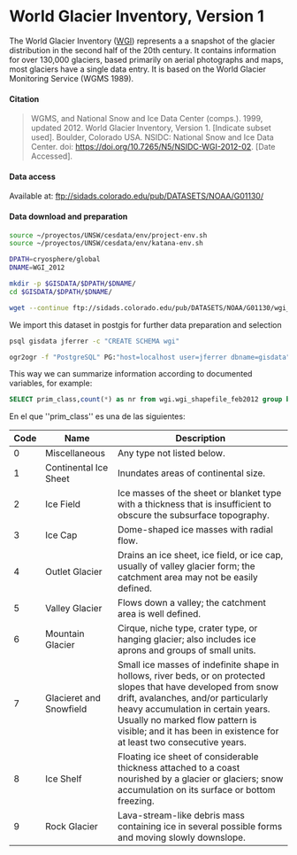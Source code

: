 # World Glacier Inventory, Version 1

The World Glacier Inventory ([WGI](https://nsidc.org/data/g01130)) represents a a snapshot of the glacier distribution in the second half of the 20th century. It contains information for over 130,000 glaciers, based primarily on aerial photographs and maps, most glaciers have a single data entry. It is based on the World Glacier Monitoring Service (WGMS 1989).

#### Citation
> WGMS, and National Snow and Ice Data Center (comps.). 1999, updated 2012. World Glacier Inventory, Version 1. [Indicate subset used]. Boulder, Colorado USA. NSIDC: National Snow and Ice Data Center. doi: https://doi.org/10.7265/N5/NSIDC-WGI-2012-02. [Date Accessed].

#### Data access
Available at: ftp://sidads.colorado.edu/pub/DATASETS/NOAA/G01130/

#### Data download and preparation


```sh
source ~/proyectos/UNSW/cesdata/env/project-env.sh
source ~/proyectos/UNSW/cesdata/env/katana-env.sh

DPATH=cryosphere/global
DNAME=WGI_2012

mkdir -p $GISDATA/$DPATH/$DNAME/
cd $GISDATA/$DPATH/$DNAME/

wget --continue ftp://sidads.colorado.edu/pub/DATASETS/NOAA/G01130/wgi_shapefile_feb2012.zip

```

We import this dataset in postgis for further data preparation and selection

```sh
psql gisdata jferrer -c "CREATE SCHEMA wgi"

ogr2ogr -f "PostgreSQL" PG:"host=localhost user=jferrer dbname=gisdata" -lco SCHEMA=wgi -nlt PROMOTE_TO_MULTI $GISDATA/inventories/WGI_2012/wgi_shapefile_feb2012.shp WGI_2012

```

This way we can summarize information according to documented variables, for example:

```sql
SELECT prim_class,count(*) as nr from wgi.wgi_shapefile_feb2012 group by prim_class;
```

En el que ''prim_class'' es una de las siguientes:

| Code | Name | Description |
|---|---|---|
|0 | Miscellaneous | Any type not listed below. |
|1 | Continental Ice Sheet | Inundates areas of continental size. |
|2 | Ice Field | Ice masses of the sheet or blanket type with a thickness that is insufficient to obscure the subsurface topography. |
|3 | Ice Cap | Dome-shaped ice masses with radial flow. |
|4 | Outlet Glacier | Drains an ice sheet, ice field, or ice cap, usually of valley glacier form; the catchment area may not be easily defined. |
|5 | Valley Glacier | Flows down a valley; the catchment area is well defined. |
|6 | Mountain Glacier | Cirque, niche type, crater type, or hanging glacier; also includes ice aprons and groups of small units. |
|7 | Glacieret and Snowfield | Small ice masses of indefinite shape in hollows, river beds, or on protected slopes that have developed from snow drift, avalanches, and/or particularly heavy accumulation in certain years. Usually no marked flow pattern is visible; and it has been in existence for at least two consecutive years. |
|8 | Ice Shelf | Floating ice sheet of considerable thickness attached to a coast nourished by a glacier or glaciers; snow accumulation on its surface or bottom freezing. |
|9 | Rock Glacier | Lava-stream-like debris mass containing ice in several possible forms and moving slowly downslope. |
